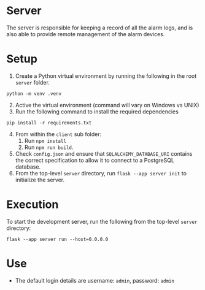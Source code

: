 # Server
The server is responsible for keeping a record of all the alarm logs, and is also able to provide remote management of the alarm devices.

# Setup
1. Create a Python virtual environment by running the following in the root `server` folder.
```
python -m venv .venv
```
2. Active the virtual environment (command will vary on Windows vs UNIX)
3. Run the following command to install the required dependencies
```
pip install -r requirements.txt
```
4. From within the `client` sub folder:
    1. Run `npm install`
    2. Run `npm run build`.
5. Check `config.json` and ensure that `SQLALCHEMY_DATABASE_URI` contains the correct specification to allow it to connect to a PostgreSQL database.
6. From the top-level `server` directory, run `flask --app server init` to initialize the server.

# Execution
To start the development server, run the following from the top-level `server` directory:
```
flask --app server run --host=0.0.0.0
```

# Use
- The default login details are username: `admin`, password: `admin`